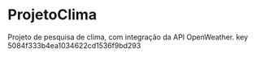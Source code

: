 # ProjetoClima
 Projeto de pesquisa de clima, com integração da API OpenWeather.
key 5084f333b4ea1034622cd1536f9bd293